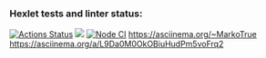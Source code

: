 ### Hexlet tests and linter status:
[![Actions Status](https://github.com/MarkoTrue/frontend-project-lvl1/workflows/hexlet-check/badge.svg)](https://github.com/MarkoTrue/frontend-project-lvl1/actions)
<a href="https://codeclimate.com/github/codeclimate/codeclimate/maintainability"><img src="https://api.codeclimate.com/v1/badges/a99a88d28ad37a79dbf6/maintainability" /></a>
[![Node CI](https://github.com/MarkoTrue/frontend-project-lvl1/actions/workflows/github-actions.js.yml/badge.svg)](https://github.com/MarkoTrue/frontend-project-lvl1/actions/workflows/github-actions.js.yml)
https://asciinema.org/~MarkoTrue
https://asciinema.org/a/L9Da0M0OkOBiuHudPm5voFrq2